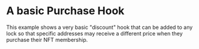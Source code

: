 # A basic Purchase Hook

This example shows a very basic "discount" hook that can be added to any lock so that specific addresses may receive a different price when they purchase their NFT membership.
